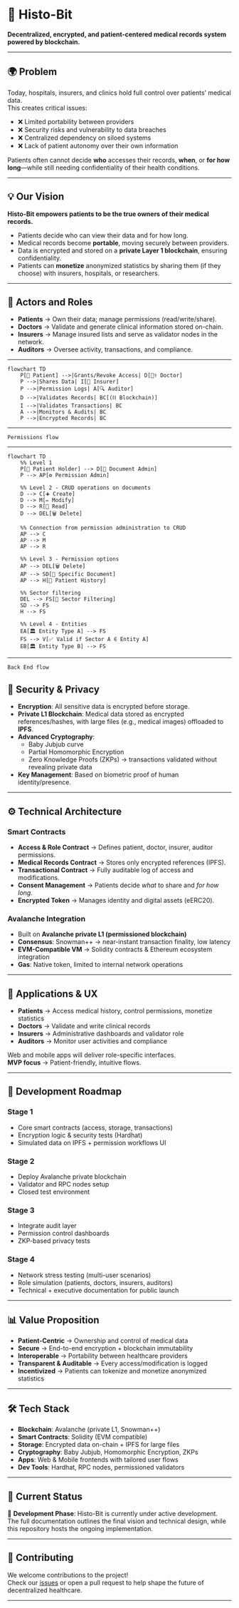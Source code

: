 # 🧬 Histo-Bit

**Decentralized, encrypted, and patient-centered medical records system powered by blockchain.**

---

## 🌍 Problem

Today, hospitals, insurers, and clinics hold full control over patients’ medical data.  
This creates critical issues:

- ❌ Limited portability between providers  
- ❌ Security risks and vulnerability to data breaches  
- ❌ Centralized dependency on siloed systems  
- ❌ Lack of patient autonomy over their own information  

Patients often cannot decide **who** accesses their records, **when**, or **for how long**—while still needing confidentiality of their health conditions.

---

## 💡 Our Vision

**Histo-Bit empowers patients to be the true owners of their medical records.**

- Patients decide who can view their data and for how long.  
- Medical records become **portable**, moving securely between providers.  
- Data is encrypted and stored on a **private Layer 1 blockchain**, ensuring confidentiality.  
- Patients can **monetize** anonymized statistics by sharing them (if they choose) with insurers, hospitals, or researchers.

---

## 👥 Actors and Roles

- **Patients** → Own their data; manage permissions (read/write/share).  
- **Doctors** → Validate and generate clinical information stored on-chain.  
- **Insurers** → Manage insured lists and serve as validator nodes in the network.  
- **Auditors** → Oversee activity, transactions, and compliance.  

---

```mermaid
flowchart TD
    P[👤 Patient] -->|Grants/Revoke Access| D[👨‍⚕️ Doctor]
    P -->|Shares Data| I[🏦 Insurer]
    P -->|Permission Logs| A[🔍 Auditor]
    D -->|Validates Records| BC[(⛓️ Blockchain)]
    I -->|Validates Transactions| BC
    A -->|Monitors & Audits| BC
    P -->|Encrypted Records| BC
```
---
    Permissions flow
---
```mermaid
flowchart TD
    %% Level 1
    P[👤 Patient Holder] --> D[📄 Document Admin]
    P --> AP[⚙️ Permission Admin]

    %% Level 2 - CRUD operations on documents
    D --> C[➕ Create]
    D --> M[✏️ Modify]
    D --> R[📖 Read]
    D --> DEL[🗑️ Delete]

    %% Connection from permission administration to CRUD
    AP --> C
    AP --> M
    AP --> R

    %% Level 3 - Permission options
    AP --> DEL[🗑️ Delete]
    AP --> SD[📂 Specific Document]
    AP --> H[📜 Patient History]

    %% Sector filtering
    DEL --> FS[🏢 Sector Filtering]
    SD --> FS
    H --> FS

    %% Level 4 - Entities
    EA[🏛️ Entity Type A] --> FS
    FS --> V[✅ Valid if Sector A ∈ Entity A]
    EB[🏛️ Entity Type B] --> FS
```

---
    Back End flow
## 🔐 Security & Privacy

- **Encryption**: All sensitive data is encrypted before storage.  
- **Private L1 Blockchain**: Medical data stored as encrypted references/hashes, with large files (e.g., medical images) offloaded to **IPFS**.  
- **Advanced Cryptography**:  
  - Baby Jubjub curve  
  - Partial Homomorphic Encryption  
  - Zero Knowledge Proofs (ZKPs) → transactions validated without revealing private data  
- **Key Management**: Based on biometric proof of human identity/presence.  

---

## ⚙️ Technical Architecture

### Smart Contracts
- **Access & Role Contract** → Defines patient, doctor, insurer, auditor permissions.  
- **Medical Records Contract** → Stores only encrypted references (IPFS).  
- **Transactional Contract** → Fully auditable log of access and modifications.  
- **Consent Management** → Patients decide *what* to share and *for how long*.  
- **Encrypted Token** → Manages identity and digital assets (eERC20).  

### Avalanche Integration
- Built on **Avalanche private L1 (permissioned blockchain)**  
- **Consensus**: Snowman++ → near-instant transaction finality, low latency  
- **EVM-Compatible VM** → Solidity contracts & Ethereum ecosystem integration  
- **Gas**: Native token, limited to internal network operations  

---

## 📱 Applications & UX

- **Patients** → Access medical history, control permissions, monetize statistics  
- **Doctors** → Validate and write clinical records  
- **Insurers** → Administrative dashboards and validator role  
- **Auditors** → Monitor user activities and compliance  

Web and mobile apps will deliver role-specific interfaces.  
**MVP focus** → Patient-friendly, intuitive flows.

---

## 🚀 Development Roadmap

### Stage 1
- Core smart contracts (access, storage, transactions)  
- Encryption logic & security tests (Hardhat)  
- Simulated data on IPFS + permission workflows UI  

### Stage 2
- Deploy Avalanche private blockchain  
- Validator and RPC nodes setup  
- Closed test environment  

### Stage 3
- Integrate audit layer  
- Permission control dashboards  
- ZKP-based privacy tests  

### Stage 4
- Network stress testing (multi-user scenarios)  
- Role simulation (patients, doctors, insurers, auditors)  
- Technical + executive documentation for public launch  

---

## 📊 Value Proposition

- **Patient-Centric** → Ownership and control of medical data  
- **Secure** → End-to-end encryption + blockchain immutability  
- **Interoperable** → Portability between healthcare providers  
- **Transparent & Auditable** → Every access/modification is logged  
- **Incentivized** → Patients can tokenize and monetize anonymized statistics  

---

## 🛠️ Tech Stack

- **Blockchain**: Avalanche (private L1, Snowman++)  
- **Smart Contracts**: Solidity (EVM compatible)  
- **Storage**: Encrypted data on-chain + IPFS for large files  
- **Cryptography**: Baby Jubjub, Homomorphic Encryption, ZKPs  
- **Apps**: Web & Mobile frontends with tailored user flows  
- **Dev Tools**: Hardhat, RPC nodes, permissioned validators  

---

## 📌 Current Status

🚧 **Development Phase**: Histo-Bit is currently under active development.  
The full documentation outlines the final vision and technical design, while this repository hosts the ongoing implementation.  

---

## 🤝 Contributing

We welcome contributions to the project!  
Check our [issues](./issues) or open a pull request to help shape the future of decentralized healthcare.

---



